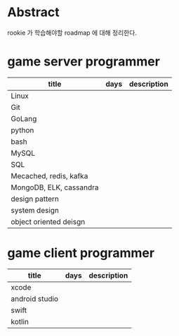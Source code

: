 # Abstract

rookie 가 학습해야할 roadmap 에 대해 정리한다.

# game server programmer

| title                   | days | description |
|-------------------------|------|-------------|
| Linux                   |      |             |
| Git                     |      |             |
| GoLang                  |      |             |
| python                  |      |             |
| bash                    |      |             |
| MySQL                   |      |             |
| SQL                     |      |             |
| Mecached, redis, kafka  |      |             |
| MongoDB, ELK, cassandra |      |             |
| design pattern          |      |             |
| system design           |      |             |
| object oriented deisgn  |      |             |

# game client programmer

| title          | days | description |
|----------------|------|-------------|
| xcode          |      |             |
| android studio |      |             |
| swift          |      |             |
| kotlin         |      |             |
    
